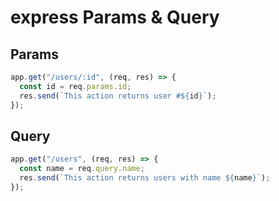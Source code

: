 # express Params & Query

## Params

```js
app.get("/users/:id", (req, res) => {
  const id = req.params.id;
  res.send(`This action returns user #${id}`);
});
```

## Query

```js
app.get("/users", (req, res) => {
  const name = req.query.name;
  res.send(`This action returns users with name ${name}`);
});
```
